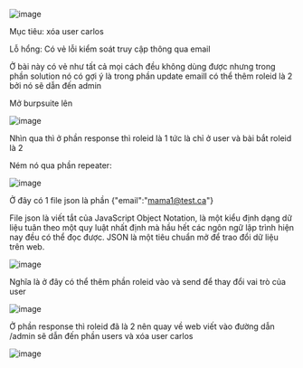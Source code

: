 ![image](https://github.com/user-attachments/assets/9b2c05c6-d4c8-4341-9393-299d252791e0)

Mục tiêu: xóa user carlos

Lỗ hổng: Có vẻ lỗi kiểm soát truy cập thông qua email

Ở bài này có vẻ như tất cả mọi cách đều không dùng được nhưng trong phần solution nó có gợi ý là trong phần update emaill có thể thêm roleid là 2 bởi nó sẽ dẫn đến admin

Mở burpsuite lên 

![image](https://github.com/user-attachments/assets/74ae5bb7-93c5-4db1-8ae7-27b4920a4df6)

Nhìn qua thì ở phần response thì roleid là 1 tức là chỉ ở user và bài bắt roleid là 2

Ném nó qua phần repeater:

![image](https://github.com/user-attachments/assets/ee126725-7234-4618-ba35-f64cda9e0008)

Ở đây có 1 file json là phần {"email":"mama1@test.ca"}

File json là   viết tắt của JavaScript Object Notation, là một kiểu định dạng dữ liệu tuân theo một quy luật nhất định mà hầu hết các ngôn ngữ lập trình hiện nay đều có thể đọc được. JSON là một tiêu chuẩn mở để trao đổi dữ liệu trên web.

![image](https://github.com/user-attachments/assets/b6a88f9d-7cd1-4eb7-88ae-866f5226b071)

Nghĩa là ở đây có thể thêm phần roleid vào và send để thay đổi vai trò của user

![image](https://github.com/user-attachments/assets/e6975cc6-4f48-4f08-8cc8-1b82d8657931)

Ở phần response thì roleid đã là 2 nên quay về web viết vào đường dẫn /admin sẽ dẫn đến  phần users và xóa user carlos

![image](https://github.com/user-attachments/assets/cae08629-856a-496d-a170-21efda48c8b3)
